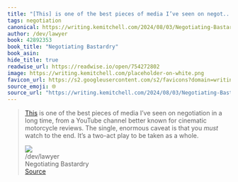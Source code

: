 ```yaml
---
title: "[This] is one of the best pieces of media I’ve seen on negot..."
tags: negotiation
canonical: https://writing.kemitchell.com/2024/08/03/Negotiating-Bastardry
author: /dev/lawyer
book: 42892353
book_title: "Negotiating Bastardry"
book_asin: 
hide_title: true
readwise_url: https://readwise.io/open/754272802
image: https://writing.kemitchell.com/placeholder-on-white.png
favicon_url: https://s2.googleusercontent.com/s2/favicons?domain=writing.kemitchell.com
source_emoji: 🌐
source_url: "https://writing.kemitchell.com/2024/08/03/Negotiating-Bastardry#:~:text=,as%20a%20whole."
---
```


> [This](https://www.youtube.com/watch?v=Fbr3JZAXDxA) is one of the best pieces of media I’ve seen on negotiation in a long time, from a YouTube channel better known for cinematic motorcycle reviews. The single, enormous caveat is that you *must* watch to the end. It’s a two-act play to be taken as a whole.
> <div class="quoteback-footer"><div class="quoteback-avatar"><img class="mini-favicon" src="https://s2.googleusercontent.com/s2/favicons?domain=writing.kemitchell.com"></div><div class="quoteback-metadata"><div class="metadata-inner"><span style="display:none">FROM:</span><div aria-label="/dev/lawyer" class="quoteback-author"> /dev/lawyer</div><div aria-label="Negotiating Bastardry" class="quoteback-title"> Negotiating Bastardry</div></div></div><div class="quoteback-backlink"><a target="_blank" aria-label="go to the full text of this quotation" rel="noopener" href="https://writing.kemitchell.com/2024/08/03/Negotiating-Bastardry#:~:text=,as%20a%20whole." class="quoteback-arrow"> Source</a></div></div>